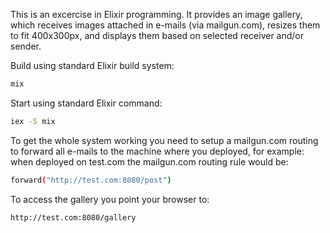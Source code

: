 This is an excercise in Elixir programming.  It provides an image gallery, which
receives images attached in e-mails (via mailgun.com), resizes them to fit
400x300px, and displays them based on selected receiver and/or sender.

Build using standard Elixir build system:

``` bash
mix
```

Start using standard Elixir command:

``` bash
iex -S mix
```

To get the whole system working you need to setup a mailgun.com routing
to forward all e-mails to the machine where you deployed, for example: when
deployed on test.com the mailgun.com routing rule would be:

``` bash
forward("http://test.com:8080/post")
```

To access the gallery you point your browser to:

```bash
http://test.com:8080/gallery
```
